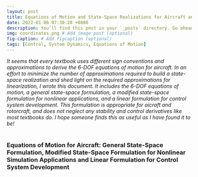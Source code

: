 ```yaml
---
layout: post
title: Equations of Motion and State-Space Realizations for Aircraft and Rotorcraft
date: 2022-01-06 07:30:20 +0800
description: You’ll find this post in your `_posts` directory. Go ahead and edit it and re-build the site to see your changes. # Add post description (optional)
img: coordinates.png # Add image post (optional)
fig-caption: # Add figcaption (optional)
tags: [Control, System Dynamics, Equations of Motion]
---
```

_It seems that every textbook uses different sign conventions and approximations to derive the 6-DOF equations of motion for aircraft. In an effort to minimize the number of approximations required to build a state-space realization and shed light on the required approximations for linearization, I wrote this document. It includes the 6-DOF equations of motion, a general state-space formulation, a modified state-space formulation for nonlinear applications, and a linear formulation for control system development. This formulation is appropriate for aicraft and rotorcraft, and does not neglect any stability and control derivatives like most textbooks do. I hope someone finds this as useful as I have found it to be!_
<br /><br />

### Equations of Motion for Aircraft: General State-Space Formulation, Modified State-Space Formulation for Nonlinear Simulation Applications and Linear Formulation for Control System Development
<object data="{{site.baseurl}}/assets/pdf/Equations_of_Motion_and_State_Space_for_Aircraft.pdf" width="700" height="500" type='application/pdf'></object>
<br />
